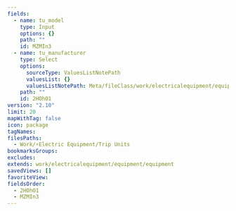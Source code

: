 ```yaml
---
fields:
  - name: tu_model
    type: Input
    options: {}
    path: ""
    id: MZMIn3
  - name: tu_manufacturer
    type: Select
    options:
      sourceType: ValuesListNotePath
      valuesList: {}
      valuesListNotePath: Meta/fileClass/work/electricalequipment/equipment/tripunit manufacturer list.md
    path: ""
    id: 2HOhO1
version: "2.10"
limit: 20
mapWithTag: false
icon: package
tagNames: 
filesPaths:
  - Work/⚡Electric Equipment/Trip Units
bookmarksGroups: 
excludes: 
extends: work/electricalequipment/equipment/equipment
savedViews: []
favoriteView: 
fieldsOrder:
  - 2HOhO1
  - MZMIn3
---
```

